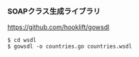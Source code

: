 ### SOAPクラス生成ライブラリ
https://github.com/hooklift/gowsdl

```
$ cd wsdl
$ gowsdl -o countries.go countries.wsdl
```
